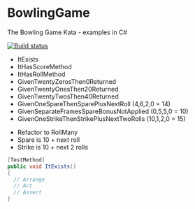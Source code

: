 # BowlingGame
The Bowling Game Kata - examples in C#

[![Build status](https://travis-ci.org/StPeteNet/BowlingGame.svg?branch=master)](https://travis-ci.org/StPeteNet/BowlingGame)

* ItExists
* ItHasScoreMethod
* ItHasRollMethod
* GivenTwentyZerosThen0Returned
* GivenTwentyOnesThen20Returned
* GivenTwentyTwosThen40Returned
* GivenOneSpareThenSparePlusNextRoll (4,6,2,0 = 14)
* GivenSeparateFramesSpareBonusNotApplied (0,5,5,0 = 10)
* GivenOneStrikeThenStrikePlusNextTwoRolls (10,1,2,0 = 15)

- Refactor to RollMany
- Spare is 10 + next roll
- Strike is 10 + next 2 rolls

```csharp
[TestMethod]
public void ItExists() 
{
  // Arrange
  // Act
  // Assert
}
```
